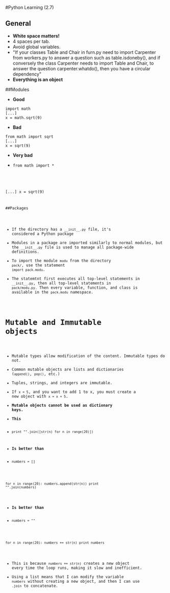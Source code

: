 #Python Learning (2.7)

## General
* **White space matters!**
* 4 spaces per tab.
* Avoid global variables.
* "If your classes Table and Chair in furn.py need to import Carpenter from workers.py to answer a question such as table.isdoneby(), and if conversely the class Carpenter needs to import Table and Chair, to answer the question carpenter.whatdo(), then you have a circular dependency"
* **Everything is an object**

##Modules
* **Good**
<pre><code>import math
[...]
x = math.sqrt(9)</code></pre>
* **Bad**
<pre><code>from math import sqrt
[...]
x = sqrt(9)</pre></code>
* **Very bad**
* <pre><code>from math import *
[...]
x = sqrt(9)

##Packages
* If the directory has a `__init__.py` file, it's considered a Python package
* Modules in a package are imported similarly to normal modules, but the `__init__.py` file is used to manage all package-wide definitions.
* To import the module `modu` from the directory `pack/`, use the statement `import pack.modu`.
* The statemtnt first executes all top-level statements in `__init__.py`, then all top-level statements in `pack/modu.py.` Then every variable, function, and class is available in the `pack.modu` namespace.

# Mutable and Immutable objects
* Mutable types allow modification of the content. Immutable types do not.
* Common mutable objects are lists and dictionaries (`append()`, `pop()`, etc.)
* Tuples, strings, and integers are immutable.
* If `x = 5`, and you want to add 1 to x, you must create a new object with `x = x + 5`.
* **Mutable objects cannot be used as dictionary keys.**
* **This**
* <pre><code>print "".join([str(n) for n in range(20)])</pre></code>
* **Is better than**
* <pre><code>numbers = []
for n in range(20):
        numbers.append(str(n))
print "".join(numbers)</pre></code>
* **Is better than**
* <pre><code>numbers = ""
for n in range(20):
        numbers += str(n)
print numbers</pre></code>
* This is because `numbers += str(n)` creates a new object every time the loop runs, making it slow and inefficient.
* Using a list means that I can modify the variable `numbers` without creating a new object, and then I can use `.join` to concatenate.

